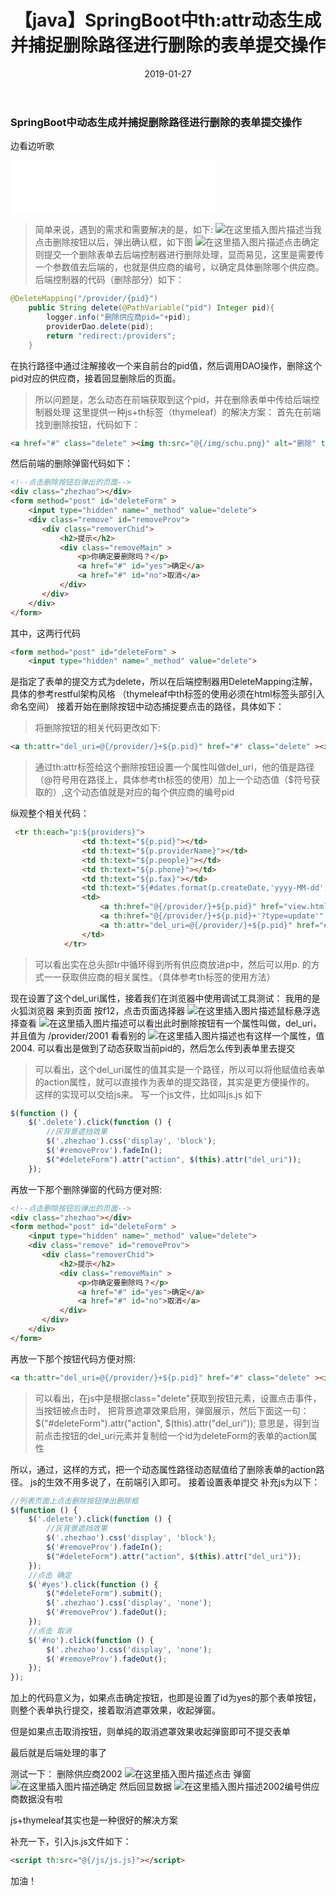 ﻿---
title: 【java】SpringBoot中th:attr动态生成并捕捉删除路径进行删除的表单提交操作
date: 2019-01-27
tags: java
---
<meta name="referrer" content="no-referrer" />

###  SpringBoot中动态生成并捕捉删除路径进行删除的表单提交操作
边看边听歌
<iframe frameborder="no" border="0" marginwidth="0" marginheight="0" width=330 height=86 src="//music.163.com/outchain/player?type=2&id=27679286&auto=0&height=66"></iframe>

> 简单来说，遇到的需求和需要解决的是，如下:
> ![在这里插入图片描述](https://img-blog.csdnimg.cn/20190127093811148.png?x-oss-process=image/watermark,type_ZmFuZ3poZW5naGVpdGk,shadow_10,text_aHR0cHM6Ly9ibG9nLmNzZG4ubmV0L3FxXzQwOTQ4Nzk1,size_16,color_FFFFFF,t_70)当我点击删除按钮以后，弹出确认框，如下图
> ![在这里插入图片描述](https://img-blog.csdnimg.cn/20190127093858579.png?x-oss-process=image/watermark,type_ZmFuZ3poZW5naGVpdGk,shadow_10,text_aHR0cHM6Ly9ibG9nLmNzZG4ubmV0L3FxXzQwOTQ4Nzk1,size_16,color_FFFFFF,t_70)点击确定则提交一个删除表单去后端控制器进行删除处理，显而易见，这里是需要传一个参数值去后端的，也就是供应商的编号，以确定具体删除哪个供应商。
> 后端控制器的代码（删除部分）如下：
>

```java
@DeleteMapping("/provider/{pid}")
    public String delete(@PathVariable("pid") Integer pid){
        logger.info("删除供应商pid="+pid);
        providerDao.delete(pid);
        return "redirect:/providers";
    }
```
在执行路径中通过注解接收一个来自前台的pid值，然后调用DAO操作，删除这个pid对应的供应商，接着回显删除后的页面。

>所以问题是，怎么动态在前端获取到这个pid，并在删除表单中传给后端控制器处理
>这里提供一种js+th标签（thymeleaf）的解决方案：
>首先在前端找到删除按钮，代码如下：

```html
<a href="#" class="delete" ><img th:src="@{/img/schu.png}" alt="删除" title="删除"/></a>
```
然后前端的删除弹窗代码如下：

```html
<!--点击删除按钮后弹出的页面-->
<div class="zhezhao"></div>
<form method="post" id="deleteForm" >
    <input type="hidden" name="_method" value="delete">
    <div class="remove" id="removeProv">
       <div class="removerChid">
           <h2>提示</h2>
           <div class="removeMain" >
               <p>你确定要删除吗？</p>
               <a href="#" id="yes">确定</a>
               <a href="#" id="no">取消</a>
           </div>
       </div>
    </div>
</form>
```
其中，这两行代码

```html
<form method="post" id="deleteForm" >
    <input type="hidden" name="_method" value="delete">
```
是指定了表单的提交方式为delete，所以在后端控制器用DeleteMapping注解，具体的参考restful架构风格
（thymeleaf中th标签的使用必须在html标签头部引入命名空间）
接着开始在删除按钮中动态捕捉要点击的路径，具体如下：
>将删除按钮的相关代码更改如下:

```html
<a th:attr="del_uri=@{/provider/}+${p.pid}" href="#" class="delete" ><img th:src="@{/img/schu.png}" alt="删除" title="删除"/></a>
```
>通过th:attr标签给这个删除按钮设置一个属性叫做del_uri，他的值是路径（@符号用在路径上，具体参考th标签的使用）加上一个动态值（$符号获取的）,这个动态值就是对应的每个供应商的编号pid

纵观整个相关代码：
```html
 <tr th:each="p:${providers}">
                <td th:text="${p.pid}"></td>
                <td th:text="${p.providerName}"></td>
                <td th:text="${p.people}"></td>
                <td th:text="${p.phone}"></td>
                <td th:text="${p.fax}"></td>
                <td th:text="${#dates.format(p.createDate,'yyyy-MM-dd')}"></td>
                <td>
                    <a th:href="@{/provider/}+${p.pid}" href="view.html"><img th:src="@{/img/read.png}"  alt="查看" title="查看"/></a>
                    <a th:href="@{/provider/}+${p.pid}+'?type=update'" href="update.html"><img th:src="@{/img/xiugai.png}" alt="修改" title="修改"/></a>
					<a th:attr="del_uri=@{/provider/}+${p.pid}" href="#" class="delete" ><img th:src="@{/img/schu.png}" alt="删除" title="删除"/></a>
                </td>
            </tr>
```
>可以看出实在总头部tr中循环得到所有供应商放进p中，然后可以用p.  的方式一一获取供应商的相关属性。（具体参考th标签的使用方法）

现在设置了这个del_uri属性，接着我们在浏览器中使用调试工具测试：
我用的是火狐浏览器
来到页面
按f12，点击页面选择器
![在这里插入图片描述](https://img-blog.csdnimg.cn/20190127100146202.png?x-oss-process=image/watermark,type_ZmFuZ3poZW5naGVpdGk,shadow_10,text_aHR0cHM6Ly9ibG9nLmNzZG4ubmV0L3FxXzQwOTQ4Nzk1,size_16,color_FFFFFF,t_70)鼠标悬浮选择查看
![在这里插入图片描述](https://img-blog.csdnimg.cn/20190127100309705.png?x-oss-process=image/watermark,type_ZmFuZ3poZW5naGVpdGk,shadow_10,text_aHR0cHM6Ly9ibG9nLmNzZG4ubmV0L3FxXzQwOTQ4Nzk1,size_16,color_FFFFFF,t_70)可以看出此时删除按钮有一个属性叫做，del_uri，并且值为 /provider/2001
看看别的
![在这里插入图片描述](https://img-blog.csdnimg.cn/2019012710043686.png?x-oss-process=image/watermark,type_ZmFuZ3poZW5naGVpdGk,shadow_10,text_aHR0cHM6Ly9ibG9nLmNzZG4ubmV0L3FxXzQwOTQ4Nzk1,size_16,color_FFFFFF,t_70)也有这样一个属性，值2004.
可以看出是做到了动态获取当前pid的，然后怎么传到表单里去提交
>可以看出，这个del_uri属性的值其实是一个路径，所以可以将他赋值给表单的action属性，就可以直接作为表单的提交路径，其实是更方便操作的。
>这样的实现可以交给js来。
>写一个js文件，比如叫js.js
>如下

```javascript
$(function () {
    $('.delete').click(function () {
        //灰背景遮挡效果
        $('.zhezhao').css('display', 'block');
        $('#removeProv').fadeIn();
        $("#deleteForm").attr("action", $(this).attr("del_uri"));
    });
```
再放一下那个删除弹窗的代码方便对照:

```html
<!--点击删除按钮后弹出的页面-->
<div class="zhezhao"></div>
<form method="post" id="deleteForm" >
    <input type="hidden" name="_method" value="delete">
    <div class="remove" id="removeProv">
       <div class="removerChid">
           <h2>提示</h2>
           <div class="removeMain" >
               <p>你确定要删除吗？</p>
               <a href="#" id="yes">确定</a>
               <a href="#" id="no">取消</a>
           </div>
       </div>
    </div>
</form>
```
再放一下那个按钮代码方便对照:

```html
<a th:attr="del_uri=@{/provider/}+${p.pid}" href="#" class="delete" ><img th:src="@{/img/schu.png}" alt="删除" title="删除"/></a>
```
>可以看出，在js中是根据class="delete"获取到按钮元素，设置点击事件，当按钮被点击时，
>把背景遮罩效果启用，弹窗展示，然后下面这一句：
> $("#deleteForm").attr("action", $(this).attr("del_uri"));
> 意思是，得到当前点击按钮的del_uri元素并复制给一个id为deleteForm的表单的action属性

所以，通过，这样的方式，把一个动态属性路径动态赋值给了删除表单的action路径。
js的生效不用多说了，在前端引入即可。
接着设置表单提交
补充js为以下：

```javascript
//列表页面上点击删除按钮弹出删除框
$(function () {
    $('.delete').click(function () {
        //灰背景遮挡效果
        $('.zhezhao').css('display', 'block');
        $('#removeProv').fadeIn();
        $("#deleteForm").attr("action", $(this).attr("del_uri"));
    });
    //点击 确定
    $('#yes').click(function () {
        $("#deleteForm").submit();
        $('.zhezhao').css('display', 'none');
        $('#removeProv').fadeOut();
    });
    //点击 取消
    $('#no').click(function () {
        $('.zhezhao').css('display', 'none');
        $('#removeProv').fadeOut();
    });
});

```
加上的代码意义为，如果点击确定按钮，也即是设置了id为yes的那个表单按钮，则整个表单执行提交，接着取消遮罩效果，收起弹窗。

但是如果点击取消按钮，则单纯的取消遮罩效果收起弹窗即可不提交表单

最后就是后端处理的事了


测试一下：
删除供应商2002
![在这里插入图片描述](https://img-blog.csdnimg.cn/20190127101837897.png)点击
弹窗
![在这里插入图片描述](https://img-blog.csdnimg.cn/20190127101858226.png?x-oss-process=image/watermark,type_ZmFuZ3poZW5naGVpdGk,shadow_10,text_aHR0cHM6Ly9ibG9nLmNzZG4ubmV0L3FxXzQwOTQ4Nzk1,size_16,color_FFFFFF,t_70)确定
然后回显数据
![在这里插入图片描述](https://img-blog.csdnimg.cn/20190127101947303.png?x-oss-process=image/watermark,type_ZmFuZ3poZW5naGVpdGk,shadow_10,text_aHR0cHM6Ly9ibG9nLmNzZG4ubmV0L3FxXzQwOTQ4Nzk1,size_16,color_FFFFFF,t_70)2002编号供应商数据没有啦

js+thymeleaf其实也是一种很好的解决方案

补充一下，引入js.js文件如下：

```html
<script th:src="@{/js/js.js}"></script>
```

加油！
